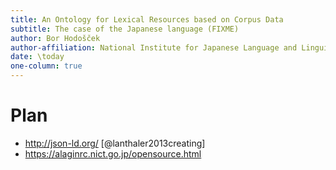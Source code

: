 ```yaml
---
title: An Ontology for Lexical Resources based on Corpus Data
subtitle: The case of the Japanese language (FIXME)
author: Bor Hodošček
author-affiliation: National Institute for Japanese Language and Linguistics
date: \today
one-column: true
---
```


# Plan

-   http://json-ld.org/ [@lanthaler2013creating]
-   https://alaginrc.nict.go.jp/opensource.html
